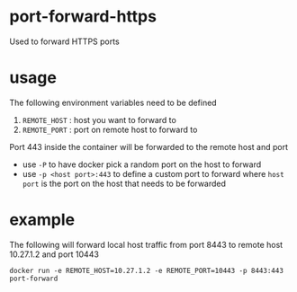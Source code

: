 # port-forward-https
Used to forward HTTPS ports

# usage
The following environment variables need to be defined

1. `REMOTE_HOST` : host you want to forward to
1. `REMOTE_PORT` : port on remote host to forward to

Port 443 inside the container will be forwarded to the remote host and port

- use `-P` to have docker pick a random port on the host to forward
- use `-p <host port>:443` to define a custom port to forward where `host port` is the port on the host that needs to be forwarded

# example
The following will forward local host traffic from port 8443 to remote host 10.27.1.2 and port 10443

```
docker run -e REMOTE_HOST=10.27.1.2 -e REMOTE_PORT=10443 -p 8443:443 port-forward
```
